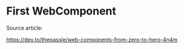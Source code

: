 # First WebComponent

Source article:

https://dev.to/thepassle/web-components-from-zero-to-hero-4n4m